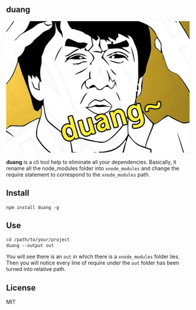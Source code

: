 duang
----------

![duang!](./logo.png)

**duang** is a cli tool help to eliminate all your dependencies. 
Basically, it rename all the node_modules folder into `xnode_modules` and 
change the require statement to correspond to the `xnode_modules` path.

## Install

```
npm install duang -g
```

## Use

```
cd /path/to/your/project
duang --output out
```

You will see there is an `out` in which there is a `xnode_modules` folder lies.
Then you will notice every line of require under the `out` folder has been turned
into relative path.

## License

MIT
